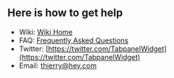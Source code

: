 ## Here is how to get help

   * Wiki: [Wiki Home](https://github.com/tabpanelwidget/tabpanelwidget/wiki)
   * FAQ:  [Frequently Asked Questions](https://github.com/tabpanelwidget/tabpanelwidget/wiki/FAQ)
   * Twitter: [https://twitter.com/TabpanelWidget](https://twitter.com/TabpanelWidget)
   * Email: [thierry@hey.com](mailto:thierry@hey.com)
